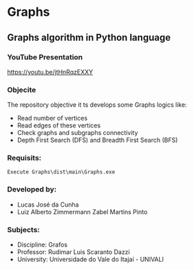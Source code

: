 # Graphs
## Graphs algorithm in Python language

### YouTube Presentation
https://youtu.be/jtHnRqzEXXY

### Objecite
The repository objective it ts develops some Graphs logics like:

- Read number of vertices
- Read edges of these vertices
- Check graphs and subgraphs connectivity
- Depth First Search (DFS) and Breadth First Search (BFS)

### Requisits:
    Execute Graphs\dist\main\Graphs.exe

### Developed by:
- Lucas José da Cunha
- Luiz Alberto Zimmermann Zabel Martins Pinto
  
 ### Subjects:
 - Discipline: Grafos
 - Professor: Rudimar Luis Scaranto Dazzi
 - University:  Universidade do Vale do Itajaí - UNIVALI

